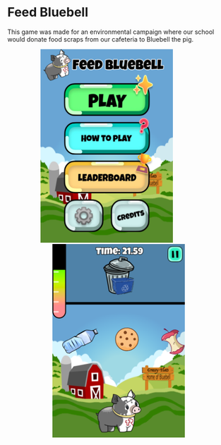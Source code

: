 # Feed Bluebell

This game was made for an environmental campaign where our school would donate food scraps from our cafeteria to Bluebell the pig.

<p align="center">
    <img src="docs/images/titleScreen.png" width=300/>
    <img src="data:image/png;base64,iVBORw0KGgoAAAANSUhEUgAAADIAAAAyCAQAAAC0NkA6AAAALElEQVR42u3NMQEAAAwCoNm/9DL4eEEBcgORSCQSiUQikUgkEolEIpFIJJ0HCt8AM0IRFnUAAAAASUVORK5CYII=">
    <img src="docs/images/gameplay.png" width=300/>
</p>
